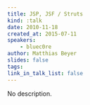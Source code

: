 ```yaml
---
title: JSP, JSF / Struts
kind: :talk
date: 2010-11-18
created_at: 2015-07-11
speakers:
    - bluec0re
author: Matthias Beyer
slides: false
tags:
link_in_talk_list: false
---
```


No description.

